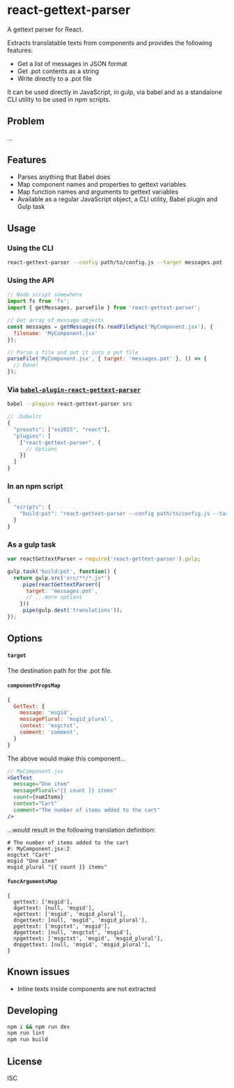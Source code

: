 # react-gettext-parser

A gettext parser for React.

Extracts translatable texts from components and provides the following features:

* Get a list of messages in JSON format
* Get .pot contents as a string
* Write directly to a .pot file

It can be used directly in JavaScript, in gulp, via babel and as a standalone CLI utility to be used in npm scripts.

## Problem

...

## Features

* Parses anything that Babel does
* Map component names and properties to gettext variables
* Map function names and arguments to gettext variables
* Available as a regular JavaScript object, a CLI utility, Babel plugin and Gulp task

## Usage

### Using the CLI

```bash
react-gettext-parser --config path/to/config.js --target messages.pot 'src/**/{*.js,*.jsx}'
```

### Using the API

```js
// Node script somewhere
import fs from 'fs';
import { getMessages, parseFile } from 'react-gettext-parser';

// Get array of message objects
const messages = getMessages(fs.readFileSync('MyComponent.jsx'), {
  filename: 'MyComponent.jsx'
});

// Parse a file and put it into a pot file
parseFile('MyComponent.jsx', { target: 'messages.pot' }, () => {
  // Done!
});
```

### Via [`babel-plugin-react-gettext-parser`](http://github.com/alexanderwallin)

```bash
babel --plugins react-gettext-parser src
```

```js
// .babelrc
{
  "presets": ["es2015", "react"],
  "plugins": [
    ["react-gettext-parser", {
      // Options
    }]
  ]
}
```

### In an npm script

```js
{
  "scripts": {
    "build:pot": "react-gettext-parser --config path/to/config.js --target messages.pot 'src/**/*.js*'"
  }
}
```

### As a gulp task

```js
var reactGettextParser = require('react-gettext-parser').gulp;

gulp.task('build:pot', function() {
  return gulp.src('src/**/*.js*')
    .pipe(reactGettextParser({
      target: 'messages.pot',
      // ...more options
    }))
    .pipe(gulp.dest('translations'));
});
```

## Options

#### `target`

The destination path for the .pot file.

#### `componentPropsMap`

```js
{
  GetText: {
    message: 'msgid',
    messagePlural: 'msgid_plural',
    context: 'msgctxt',
    comment: 'comment',
  }
}
```

The above would make this component...

```jsx
// MyComponent.jsx
<GetText
  message="One item" 
  messagePlural="{{ count }} items" 
  count={numItems}
  context="Cart"
  comment="The number of items added to the cart"
/>
```

...would result in the following translation definition:

```gettext
# The number of items added to the cart
#: MyComponent.jsx:2
msgctxt "Cart"
msgid "One item"
msgid_plural "{{ count }} items"
```

#### `funcArgumentsMap`

```
{
  gettext: ['msgid'],
  dgettext: [null, 'msgid'],
  ngettext: ['msgid', 'msgid_plural'],
  dngettext: [null, 'msgid', 'msgid_plural'],
  pgettext: ['msgctxt', 'msgid'],
  dpgettext: [null, 'msgctxt', 'msgid'],
  npgettext: ['msgctxt', 'msgid', 'msgid_plural'],
  dnpgettext: [null, 'msgid', 'msgid_plural'],
}
```

## Known issues

* Inline texts inside components are not extracted

## Developing

```bash
npm i && npm run dev
npm run lint
npm run build
```

## License

ISC
